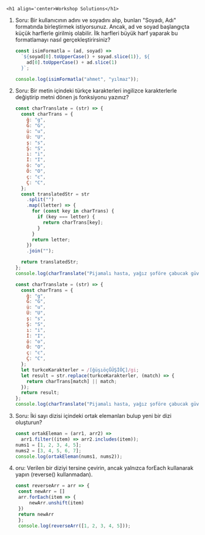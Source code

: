     <h1 align='center>Workshop Solutions</h1>

1. Soru: Bir kullanıcının adını ve soyadını alıp, bunları "Soyadı, Adı" formatında birleştirmek istiyorsunuz. Ancak, ad ve soyad başlangıçta küçük harflerle girilmiş olabilir. İlk harfleri büyük harf yaparak bu formatlamayı nasıl gerçekleştirirsiniz?

   ```js
   const isimFormatla = (ad, soyad) =>
     `${soyad[0].toUpperCase() + soyad.slice(1)}, ${
       ad[0].toUpperCase() + ad.slice(1)
     }`;

   console.log(isimFormatla("ahmet", "yılmaz"));
   ```

2. Soru: Bir metin içindeki türkçe karakterleri ingilizce karakterlerle değiştirip metni dönen js fonksiyonu yazınız?

   ```js
   const charTranslate = (str) => {
     const charTrans = {
       ğ: "g",
       Ğ: "G",
       ü: "u",
       Ü: "U",
       ş: "s",
       Ş: "S",
       ı: "i",
       İ: "I",
       ö: "o",
       Ö: "O",
       ç: "c",
       Ç: "C",
     };
     const translatedStr = str
       .split("")
       .map((letter) => {
         for (const key in charTrans) {
           if (key === letter) {
             return charTrans[key];
           }
         }
         return letter;
       })
       .join("");

     return translatedStr;
   };
   console.log(charTranslate("Pijamalı hasta, yağız şoföre çabucak güvendi."));
   ```

   ```js
   const charTranslate = (str) => {
     const charTrans = {
       ğ: "g",
       Ğ: "G",
       ü: "u",
       Ü: "U",
       ş: "s",
       Ş: "S",
       ı: "i",
       İ: "I",
       ö: "o",
       Ö: "O",
       ç: "c",
       Ç: "C",
     };
     let turkceKarakterler = /[ğüşıöçĞÜŞİÖÇ]/gi;
     let result = str.replace(turkceKarakterler, (match) => {
       return charTrans[match] || match;
     });
     return result;
   };
   console.log(charTranslate("Pijamalı hasta, yağız şoföre çabucak güvendi."));
   ```

3. Soru: İki sayı dizisi içindeki ortak elemanları bulup yeni bir dizi oluşturun?

   ```js
   const ortakEleman = (arr1, arr2) =>
     arr1.filter((item) => arr2.includes(item));
   nums1 = [1, 2, 3, 4, 5];
   nums2 = [3, 4, 5, 6, 7];
   console.log(ortakEleman(nums1, nums2));
   ```

5. oru: Verilen bir diziyi tersine çevirin, ancak yalnızca forEach kullanarak yapın (reverse() kullanmadan).
   ```js
   const reverseArr = arr => {
    const newArr = []
    arr.forEach(item => {
        newArr.unshift(item)
    })
    return newArr
    };
    console.log(reverseArr([1, 2, 3, 4, 5]));
   ```
